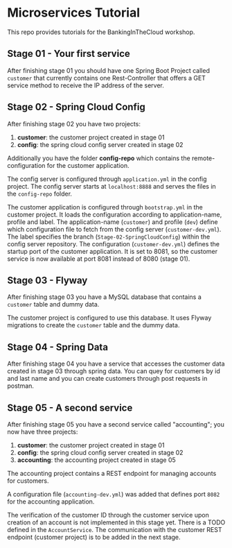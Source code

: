 # Microservices Tutorial
This repo provides tutorials for the BankingInTheCloud workshop. 

## Stage 01 - Your first service

After finishing stage 01 you should have one Spring Boot Project called ```customer``` that currently contains one Rest-Controller that offers a GET service method to receive the IP address of the server.

## Stage 02 - Spring Cloud Config

After finishing stage 02 you have two projects:

1. **customer**: the customer project created in stage 01
2. **config**: the spring cloud config server created in stage 02

Additionally you have the folder **config-repo** which contains the remote-configuration for the customer application.

The config server is configured through ```application.yml``` in the config project. The config server starts at ```localhost:8888``` and serves the files in the ```config-repo``` folder. 

The customer application is configured through ```bootstrap.yml``` in the customer project. It loads the configuration according to application-name, profile and label. The application-name (```customer```) and profile (```dev```) define which configuration file to fetch from the config server (```customer-dev.yml```). The label specifies the branch (```Stage-02-SpringCloudConfig```) within the config server repository.
The configuration (```customer-dev.yml```) defines the startup port of the customer application. It is set to 8081, so the customer service is now available at port 8081 instead of 8080 (stage 01).

## Stage 03 - Flyway

After finishing stage 03 you have a MySQL database that contains a ```customer``` table and dummy data.

The customer project is configured to use this database. It uses Flyway migrations to create the ```customer``` table and the dummy data.

## Stage 04 - Spring Data

After finishing stage 04 you have a service that accesses the customer data created in stage 03 through spring data. You can quey for customers by id and last name and you can create customers through post requests in postman.

## Stage 05 - A second service

After finishing stage 05 you have a second service called "accounting"; you now have three projects:


1. **customer**: the customer project created in stage 01
2. **config**: the spring cloud config server created in stage 02
3. **accounting**: the accounting project created in stage 05

The accounting project contains a REST endpoint for managing accounts for customers. 

A configuration file (```accounting-dev.yml```) was added that defines port ```8082``` for the accounting application. 

The verification of the customer ID through the customer service upon creation of an account is not implemented in this stage yet. There is a TODO defined in the ```AccountService```. The communication with the customer REST endpoint (customer project) is to be added in the next stage.
